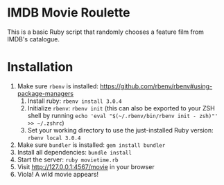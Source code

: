 # IMDB Movie Roulette
This is a basic Ruby script that randomly chooses a feature film from IMDB's catalogue.

# Installation
1. Make sure `rbenv` is installed: https://github.com/rbenv/rbenv#using-package-managers
   1. Install ruby: `rbenv install 3.0.4`
   2. Initialize `rbenv`: `rbenv init` (this can also be exported to your ZSH shell by running `echo 'eval "$(~/.rbenv/bin/rbenv init - zsh)"' >> ~/.zshrc`)
   3. Set your working directory to use the just-installed Ruby version: `rbenv local 3.0.4`
2. Make sure `bundler` is installed: `gem install bundler`
3. Install all dependencies: `bundle install`
4. Start the server: `ruby movietime.rb`
5. Visit http://127.0.0.1:4567/movie in your browser
6. Viola! A wild movie appears!
